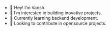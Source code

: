 - 👋 Hey! I’m Vansh.
- 👀 I’m interested in building inovative projects.
- 🌱 Currently learning backend development.
- 💞️ Looking to contribute in opensource projects.
